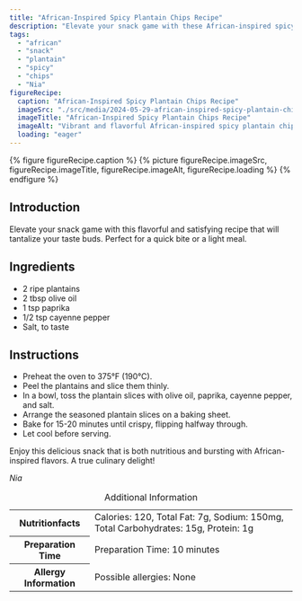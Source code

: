 ```yaml
---
title: "African-Inspired Spicy Plantain Chips Recipe"
description: "Elevate your snack game with these African-inspired spicy plantain chips. Crispy, flavorful, and perfect for a quick bite!"
tags:
  - "african"
  - "snack"
  - "plantain"
  - "spicy"
  - "chips"
  - "Nia"
figureRecipe: 
  caption: "African-Inspired Spicy Plantain Chips Recipe"
  imageSrc: "./src/media/2024-05-29-african-inspired-spicy-plantain-chips-2926.png"
  imageTitle: "African-Inspired Spicy Plantain Chips Recipe"
  imageAlt: "Vibrant and flavorful African-inspired spicy plantain chips on a clean, minimalistic table setting."
  loading: "eager"
---
```


{% figure figureRecipe.caption %}
{% picture figureRecipe.imageSrc, figureRecipe.imageTitle, figureRecipe.imageAlt, figureRecipe.loading %}
{% endfigure %}

## Introduction

Elevate your snack game with this flavorful and satisfying recipe that will tantalize your taste buds. Perfect for a quick bite or a light meal.

## Ingredients

- 2 ripe plantains
- 2 tbsp olive oil
- 1 tsp paprika
- 1/2 tsp cayenne pepper
- Salt, to taste

## Instructions

- Preheat the oven to 375°F (190°C).
- Peel the plantains and slice them thinly.
- In a bowl, toss the plantain slices with olive oil, paprika, cayenne pepper, and salt.
- Arrange the seasoned plantain slices on a baking sheet.
- Bake for 15-20 minutes until crispy, flipping halfway through.
- Let cool before serving.

Enjoy this delicious snack that is both nutritious and bursting with African-inspired flavors. A true culinary delight!

*Nia*

<table><caption class='sr-only'>Additional Information</caption><tr><th>Nutritionfacts</th><td>Calories: 120, Total Fat: 7g, Sodium: 150mg, Total Carbohydrates: 15g, Protein: 1g&nbsp;</td></tr><tr><th>Preparation Time</th><td>Preparation Time: 10 minutes&nbsp;</td></tr><tr><th>Allergy Information</th><td>Possible allergies: None&nbsp;</td></tr></table>

